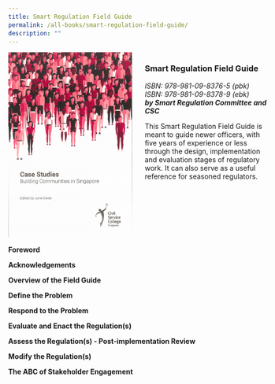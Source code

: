 ```yaml
---
title: Smart Regulation Field Guide
permalink: /all-books/smart-regulation-field-guide/
description: ""
---
```

<style>

	
.grid-container {
	display: grid;
	grid-template-columns: 50% 50%;
	grid-gap: 5%
	}
	


</style>


<div class="grid-container">
	<div class="grid-child"><img src="/images/Books/Case%20Studies%20Building%20Communities%20in%20Singapore.png"></div>
	<div class="grid-child">
		<h3>Smart Regulation Field Guide</h3>
		<i>ISBN: 978-981-09-8376-5 (pbk)</i><br>
		<i>ISBN: 978-981-09-8378-9 (ebk)</i><br>
		<b><i>by Smart Regulation Committee and CSC</i></b>
		<p>This Smart Regulation Field Guide is meant to guide newer officers, with five years of experience or less through the design, implementation and evaluation stages of regulatory work. It can also serve as a useful reference for seasoned regulators.</p>
	</div>

</div>



<div>

<p><b>Foreword</b></p>
<p><b>Acknowledgements</b></p>
<p><b>Overview of the Field Guide</b></p>
<p><b>Define the Problem</b></p>
<p><b>Respond to the Problem</b></p>
<p><b>Evaluate and Enact the Regulation(s)</b></p>
<p><b>Assess the Regulation(s) - Post-implementation Review</b></p>
<p><b>Modify the Regulation(s)</b></p>
<p><b>The ABC of Stakeholder Engagement</b></p>
</div>



